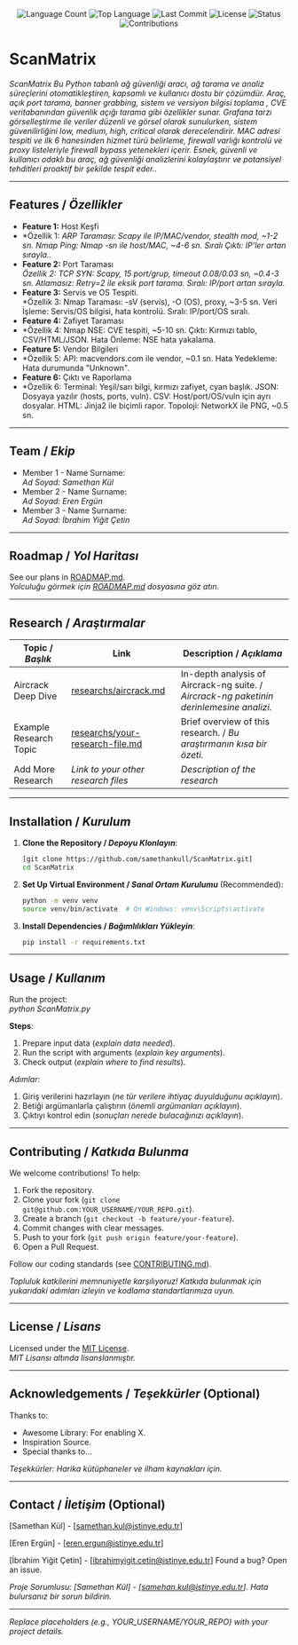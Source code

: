 <div align="center">
  <img src="https://img.shields.io/github/languages/count/keyvanarasteh/Project?style=flat-square&color=blueviolet" alt="Language Count">
  <img src="https://img.shields.io/github/languages/top/keyvanarasteh/Project?style=flat-square&color=1e90ff" alt="Top Language">
  <img src="https://img.shields.io/github/last-commit/keyvanarasteh/Project?style=flat-square&color=ff69b4" alt="Last Commit">
  <img src="https://img.shields.io/github/license/keyvanarasteh/Project?style=flat-square&color=yellow" alt="License">
  <img src="https://img.shields.io/badge/Status-Active-green?style=flat-square" alt="Status">
  <img src="https://img.shields.io/badge/Contributions-Welcome-brightgreen?style=flat-square" alt="Contributions">
</div>

# ScanMatrix
*ScanMatrix* 
*Bu Python tabanlı ağ güvenliği aracı, ağ tarama ve analiz süreçlerini otomatikleştiren, kapsamlı ve kullanıcı dostu bir çözümdür. Araç, açık port tarama, banner grabbing, sistem ve versiyon bilgisi toplama , CVE veritabanından güvenlik açığı tarama gibi özellikler sunar. Grafana tarzı görselleştirme ile veriler düzenli ve görsel olarak sunulurken, sistem güvenilirliğini low, medium, high, critical olarak derecelendirir. MAC adresi tespiti ve ilk 6 hanesinden hizmet türü belirleme, firewall varlığı kontrolü ve proxy listeleriyle firewall bypass yetenekleri içerir. Esnek, güvenli ve kullanıcı odaklı bu araç, ağ güvenliği analizlerini kolaylaştırır ve potansiyel tehditleri proaktif bir şekilde tespit eder..*

---

## Features / *Özellikler*

- **Feature 1:**  Host Keşfi
-  *Özellik 1: *ARP Taraması: Scapy ile IP/MAC/vendor, stealth mod, ~1-2 sn.
  Nmap Ping: Nmap -sn ile host/MAC, ~4-6 sn.
  Sıralı Çıktı: IP’ler artan sırayla..*
- **Feature 2:**  Port Taraması  
  *Özellik 2: TCP SYN: Scapy, 15 port/grup, timeout 0.08/0.03 sn, ~0.4-3 sn.
  Atlamasız: Retry=2 ile eksik port tarama.
Sıralı: IP/port artan sırayla.*
- **Feature 3:** Servis ve OS Tespiti.  
  *Özellik 3: Nmap Taraması: -sV (servis), -O (OS), proxy, ~3-5 sn.
  Veri İşleme: Servis/OS bilgisi, hata kontrolü.
  Sıralı: IP/port/OS sıralı.
- **Feature 4:**  Zafiyet Taraması
- *Özellik 4:  Nmap NSE: CVE tespiti, ~5-10 sn.
  Çıktı: Kırmızı tablo, CSV/HTML/JSON.
  Hata Önleme: NSE hata yakalama.  
- **Feature 5:**  Vendor Bilgileri 
- *Özellik 5: API: macvendors.com ile vendor, ~0.1 sn.
  Hata Yedekleme: Hata durumunda "Unknown".
- **Feature 6:**  Çıktı ve Raporlama
- *Özellik 6: Terminal: Yeşil/sarı bilgi, kırmızı zafiyet, cyan başlık.
    JSON: Dosyaya yazılır (hosts, ports, vuln).
    CSV: Host/port/OS/vuln için ayrı dosyalar.
    HTML: Jinja2 ile biçimli rapor.
    Topoloji: NetworkX ile PNG, ~0.5 sn.

---

## Team / *Ekip*

- Member 1 - Name Surname:  
  *Ad Soyad: Samethan Kül*
- Member 2 - Name Surname:   
  *Ad Soyad: Eren Ergün*
- Member 3 - Name Surname:  
  *Ad Soyad: İbrahim Yiğit Çetin*
---

## Roadmap / *Yol Haritası*

See our plans in [ROADMAP.md](ROADMAP.md).  
*Yolculuğu görmek için [ROADMAP.md](ROADMAP.md) dosyasına göz atın.*

---

## Research / *Araştırmalar*

| Topic / *Başlık*        | Link                                    | Description / *Açıklama*                        |
|-------------------------|-----------------------------------------|------------------------------------------------|
| Aircrack Deep Dive      | [researchs/aircrack.md](researchs/aircrack.md) | In-depth analysis of Aircrack-ng suite. / *Aircrack-ng paketinin derinlemesine analizi.* |
| Example Research Topic  | [researchs/your-research-file.md](researchs/your-research-file.md) | Brief overview of this research. / *Bu araştırmanın kısa bir özeti.* |
| Add More Research       | *Link to your other research files*     | *Description of the research*                  |

---

## Installation / *Kurulum*

1. **Clone the Repository / *Depoyu Klonlayın***:  
   ```bash
   [git clone https://github.com/samethankull/ScanMatrix.git]
   cd ScanMatrix
   ```

2. **Set Up Virtual Environment / *Sanal Ortam Kurulumu*** (Recommended):  
   ```bash
   python -m venv venv
   source venv/bin/activate  # On Windows: venv\Scripts\activate
   ```

3. **Install Dependencies / *Bağımlılıkları Yükleyin***:  
   ```bash
   pip install -r requirements.txt
   ```

---

## Usage / *Kullanım*

Run the project:  
*python ScanMatrix.py*



**Steps**:  
1. Prepare input data (*explain data needed*).  
2. Run the script with arguments (*explain key arguments*).  
3. Check output (*explain where to find results*).  

*Adımlar*:  
1. Giriş verilerini hazırlayın (*ne tür verilere ihtiyaç duyulduğunu açıklayın*).  
2. Betiği argümanlarla çalıştırın (*önemli argümanları açıklayın*).  
3. Çıktıyı kontrol edin (*sonuçları nerede bulacağınızı açıklayın*).

---

## Contributing / *Katkıda Bulunma*

We welcome contributions! To help:  
1. Fork the repository.  
2. Clone your fork (`git clone git@github.com:YOUR_USERNAME/YOUR_REPO.git`).  
3. Create a branch (`git checkout -b feature/your-feature`).  
4. Commit changes with clear messages.  
5. Push to your fork (`git push origin feature/your-feature`).  
6. Open a Pull Request.  

Follow our coding standards (see [CONTRIBUTING.md](CONTRIBUTING.md)).  

*Topluluk katkilerini memnuniyetle karşılıyoruz! Katkıda bulunmak için yukarıdaki adımları izleyin ve kodlama standartlarımıza uyun.*

---

## License / *Lisans*

Licensed under the [MIT License](LICENSE.md).  
*MIT Lisansı altında lisanslanmıştır.*

---

## Acknowledgements / *Teşekkürler* (Optional)

Thanks to:  
- Awesome Library: For enabling X.  
- Inspiration Source.  
- Special thanks to...  

*Teşekkürler: Harika kütüphaneler ve ilham kaynakları için.*

---

## Contact / *İletişim* (Optional)

[Samethan Kül] - [samethan.kul@istinye.edu.tr]

[Eren Ergün] - [eren.ergun@istinye.edu.tr] 

[İbrahim Yiğit Çetin] - [ibrahimyigit.cetin@istinye.edu.tr] 
Found a bug? Open an issue.  

*Proje Sorumlusu: [Samethan Kül] - [samehan.kul@istinye.edu.tr]. Hata bulursanız bir sorun bildirin.*

---

*Replace placeholders (e.g., YOUR_USERNAME/YOUR_REPO) with your project details.*
